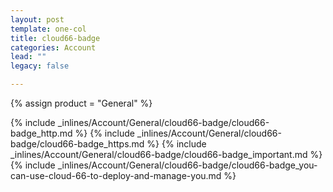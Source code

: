 ```yaml
---
layout: post
template: one-col
title: cloud66-badge
categories: Account
lead: ""
legacy: false

---
```

{% assign product = "General" %}

{% include _inlines/Account/General/cloud66-badge/cloud66-badge_http.md %}
{% include _inlines/Account/General/cloud66-badge/cloud66-badge_https.md %}
{% include _inlines/Account/General/cloud66-badge/cloud66-badge_important.md %}
{% include _inlines/Account/General/cloud66-badge/cloud66-badge_you-can-use-cloud-66-to-deploy-and-manage-you.md %}
